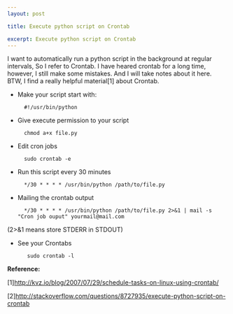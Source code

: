 ```yaml
---
layout: post

title: Execute python script on Crontab

excerpt: Execute python script on Crontab
---
```


I want to automatically run a python script in the background at regular intervals, So I refer to Crontab. I have heared crontab for a long time, however, I still make some mistakes. And I will take notes about it here. BTW, I find a really helpful material[1] about Crontab. 

* Make your script start with:

        #!/usr/bin/python
* Give execute permission to your script

        chmod a+x file.py
* Edit cron jobs

        sudo crontab -e
* Run this script every 30 minutes

        */30 * * * * /usr/bin/python /path/to/file.py
* Mailing the crontab output

        */30 * * * * /usr/bin/python /path/to/file.py 2>&1 | mail -s "Cron job ouput" yourmail@mail.com

 (2>&1 means store STDERR in STDOUT)
 
* See your Crontabs

         sudo crontab -l
    
**Reference:**

[1]http://kvz.io/blog/2007/07/29/schedule-tasks-on-linux-using-crontab/

[2]http://stackoverflow.com/questions/8727935/execute-python-script-on-crontab
